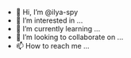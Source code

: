 - 👋 Hi, I’m @ilya-spy
- 👀 I’m interested in ...
- 🌱 I’m currently learning ...
- 💞️ I’m looking to collaborate on ...
- 📫 How to reach me ...

<!---
ilya-spy/ilya-spy is a ✨ special ✨ repository because its `README.md` (this file) appears on your GitHub profile.
You can click the Preview link to take a look at your changes.
--->

